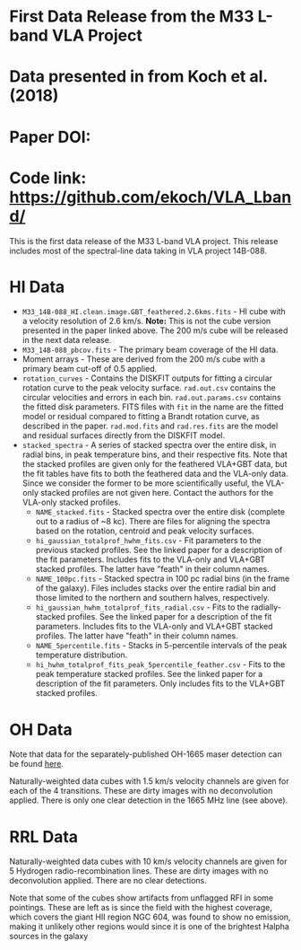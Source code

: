 
# First Data Release from the M33 L-band VLA Project
# Data presented in from Koch et al. (2018)
# Paper DOI: 
# Code link: https://github.com/ekoch/VLA_Lband/

This is the first data release of the M33 L-band VLA project. This release includes most of the spectral-line data taking in VLA project 14B-088.

# HI Data

* `M33_14B-088_HI.clean.image.GBT_feathered.2.6kms.fits` - HI cube with a velocity resolution of 2.6 km/s. **Note:** This is not the cube version presented in the paper linked above. The 200 m/s cube will be released in the next data release.
* `M33_14B-088_pbcov.fits` - The primary beam coverage of the HI data.
* Moment arrays - These are derived from the 200 m/s cube with a primary beam cut-off of 0.5 applied.
* `rotation_curves` - Contains the DISKFIT outputs for fitting a circular rotation curve to the peak velocity surface. `rad.out.csv` contains the circular velocities and errors in each bin. `rad.out.params.csv` contains the fitted disk parameters. FITS files with `fit` in the name are the fitted model or residual compared to fitting a Brandt rotation curve, as described in the paper. `rad.mod.fits` and `rad.res.fits` are the model and residual surfaces directly from the DISKFIT model.
* `stacked_spectra` - A series of stacked spectra over the entire disk, in radial bins, in peak temperature bins, and their respective fits. Note that the stacked profiles are given only for the feathered VLA+GBT data, but the fit tables have fits to both the feathered data and the VLA-only data. Since we consider the former to be more scientifically useful, the VLA-only stacked profiles are not given here. Contact the authors for the VLA-only stacked profiles.
    - `NAME_stacked.fits` - Stacked spectra over the entire disk (complete out to a radius of ~8 kc). There are files for aligning the spectra based on the rotation, centroid and peak velocity surfaces.
    - `hi_gaussian_totalprof_hwhm_fits.csv` - Fit parameters to the previous stacked profiles. See the linked paper for a description of the fit parameters. Includes fits to the VLA-only and VLA+GBT stacked profiles. The latter have "feath" in their column names.
    - `NAME_100pc.fits` - Stacked spectra in 100 pc radial bins (in the frame of the galaxy). Files includes stacks over the entire radial bin and those limited to the northern and southern halves, respectively.
    - `hi_gaussian_hwhm_totalprof_fits_radial.csv` - Fits to the radially-stacked profiles. See the linked paper for a description of the fit parameters. Includes fits to the VLA-only and VLA+GBT stacked profiles. The latter have "feath" in their column names.
    - `NAME_5percentile.fits` - Stacks in 5-percentile intervals of the peak temperature distribution.
    -  `hi_hwhm_totalprof_fits_peak_5percentile_feather.csv` - Fits to the peak temperature stacked profiles. See the linked paper for a description of the fit parameters. Only includes fits to the VLA+GBT stacked profiles.

# OH Data

Note that data for the separately-published OH-1665 maser detection can be found [here](http://apps.canfar.net/storage/list/ekoch/M33/VLA/Koch2018_OH_maser).

Naturally-weighted data cubes with 1.5 km/s velocity channels are given for each of the 4 transitions.  These are dirty images with no deconvolution applied. There is only one clear detection in the 1665 MHz line (see above).

# RRL Data

Naturally-weighted data cubes with 10 km/s velocity channels are given for 5 Hydrogen radio-recombination lines. These are dirty images with no deconvolution applied. There are no clear detections.

Note that some of the cubes show artifacts from unflagged RFI in some pointings. These are left as is since the field with the highest coverage, which covers the giant HII region NGC 604, was found to show no emission, making it unlikely other regions would since it is one of the brightest Halpha sources in the galaxy